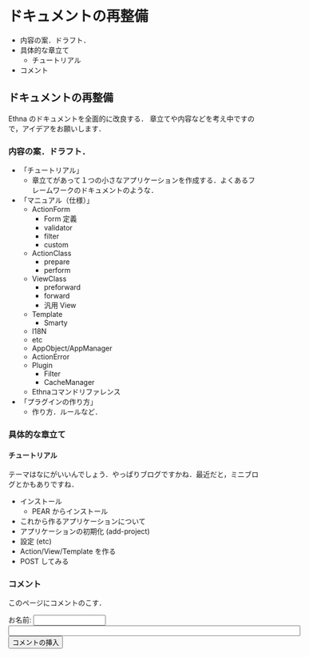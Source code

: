# ドキュメントの再整備
  - 内容の案．ドラフト． 
  - 具体的な章立て 
    - チュートリアル 
  - コメント 

## ドキュメントの再整備 [](ethna-document-ideas-document.html#nc18cde6 "nc18cde6")

Ethna のドキュメントを全面的に改良する． 章立てや内容などを考え中ですので，アイデアをお願いします．

### 内容の案．ドラフト． [](ethna-document-ideas-document.html#g336bbf8 "g336bbf8")

- 「チュートリアル」
  - 章立てがあって１つの小さなアプリケーションを作成する．よくあるフレームワークのドキュメントのような．
- 「マニュアル（仕様）」
  - ActionForm
    - Form 定義
    - validator
    - filter
    - custom
  - ActionClass
    - prepare
    - perform
  - ViewClass
    - preforward
    - forward
    - 汎用 View
  - Template
    - Smarty
  - I18N
  - etc
  - AppObject/AppManager
  - ActionError
  - Plugin
    - Filter
    - CacheManager
  - Ethnaコマンドリファレンス
- 「プラグインの作り方」
  - 作り方．ルールなど．

### 具体的な章立て [](ethna-document-ideas-document.html#nc77a4c0 "nc77a4c0")

#### チュートリアル [](ethna-document-ideas-document.html#p2eb73e2 "p2eb73e2")

テーマはなにがいいんでしょう．やっぱりブログですかね．最近だと，ミニブログとかもありですね．

- インストール
  - PEAR からインストール
- これから作るアプリケーションについて
- アプリケーションの初期化 (add-project)
- 設定 (etc)
- Action/View/Template を作る
- POST してみる

### コメント [](ethna-document-ideas-document.html#ofeae1e5 "ofeae1e5")

このページにコメントのこす．

  
<form action="http://ethna.jp/index.php" method="post"> 
<div><input type="hidden" name="encode_hint" value="ぷ"></div>
 <div>
  <input type="hidden" name="plugin" value="comment">
  <input type="hidden" name="refer" value="ethna-document-ideas-document">
  <input type="hidden" name="comment_no" value="0">
  <input type="hidden" name="nodate" value="0">
  <input type="hidden" name="above" value="1">
  <input type="hidden" name="digest" value="7d68d9e909c1d4e31eca1f9e0de2d494">
  <label for="_p_comment_name_0">お名前: </label><input type="text" name="name" id="_p_comment_name_0" size="15">

  <input type="text" name="msg" id="_p_comment_comment_0" size="70">
  <input type="submit" name="comment" value="コメントの挿入">
 </div>
</form>
<!-- ??END id:body -->
<!-- ??BEGIN id:summary --><!-- ??END id:note -->
